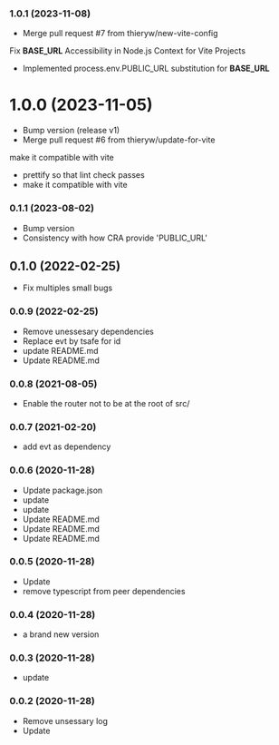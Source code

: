 ### **1.0.1** (2023-11-08)  
  
- Merge pull request #7 from thieryw/new-vite-config

Fix __BASE_URL__ Accessibility in Node.js Context for Vite Projects  
- Implemented process.env.PUBLIC_URL substitution for __BASE_URL__    
  
# **1.0.0** (2023-11-05)  
  
- Bump version (release v1)  
- Merge pull request #6 from thieryw/update-for-vite

make it compatible with vite  
- prettify so that lint check passes  
- make it compatible with vite    
  
### **0.1.1** (2023-08-02)  
  
- Bump version  
- Consistency with how CRA provide 'PUBLIC_URL'    
  
## **0.1.0** (2022-02-25)  
  
- Fix multiples small bugs    
  
### **0.0.9** (2022-02-25)  
  
- Remove unessesary dependencies  
- Replace evt by tsafe for id  
- update README.md  
- Update README.md    
  
### **0.0.8** (2021-08-05)  
  
- Enable the router not to be at the root of src/    
  
### **0.0.7** (2021-02-20)  
  
- add evt as dependency    
  
### **0.0.6** (2020-11-28)  
  
- Update package.json  
- update  
- update  
- Update README.md  
- Update README.md  
- Update README.md    
  
### **0.0.5** (2020-11-28)  
  
- Update  
- remove typescript from peer dependencies    
  
### **0.0.4** (2020-11-28)  
  
- a brand new version    
  
### **0.0.3** (2020-11-28)  
  
- update    
  
### **0.0.2** (2020-11-28)  
  
- Remove unsessary log  
- Update    
  
